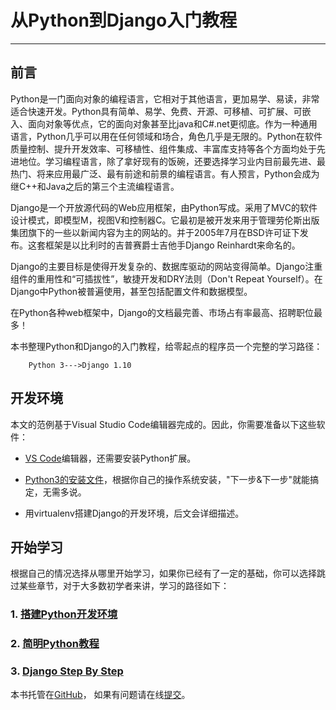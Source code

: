 # 从Python到Django入门教程
--------------------------------------------------

## 前言

​Python是一门面向对象的编程语言，它相对于其他语言，更加易学、易读，非常适合快速开发。Python具有简单、易学、免费、开源、可移植、可扩展、可嵌入、面向对象等优点，它的面向对象甚至比java和C#.net更彻底。作为一种通用语言，Python几乎可以用在任何领域和场合，角色几乎是无限的。Python在软件质量控制、提升开发效率、可移植性、组件集成、丰富库支持等各个方面均处于先进地位。学习编程语言，除了拿好现有的饭碗，还要选择学习业内目前最先进、最热门、将来应用最广泛、最有前途和前景的编程语言。有人预言，Python会成为继C++和Java之后的第三个主流编程语言。

Django是一个开放源代码的Web应用框架，由Python写成。采用了MVC的软件设计模式，即模型M，视图V和控制器C。它最初是被开发来用于管理劳伦斯出版集团旗下的一些以新闻内容为主的网站的。并于2005年7月在BSD许可证下发布。这套框架是以比利时的吉普赛爵士吉他手Django Reinhardt来命名的。

Django的主要目标是使得开发复杂的、数据库驱动的网站变得简单。Django注重组件的重用性和“可插拔性”，敏捷开发和DRY法则（Don't Repeat Yourself）。在Django中Python被普遍使用，甚至包括配置文件和数据模型。

在Python各种web框架中，Django的文档最完善、市场占有率最高、招聘职位最多！


本书整理Python和Django的入门教程，给零起点的程序员一个完整的学习路径：

```
  	Python 3--->Django 1.10
```

## 开发环境

本文的范例基于Visual Studio Code编辑器完成的。因此，你需要准备以下这些软件：

* [VS Code](https://code.visualstudio.com/)编辑器，还需要安装Python扩展。

* [Python3的安装文件](https://www.python.org/downloads/)，根据你自己的操作系统安装，"下一步&下一步"就能搞定，无需多说。

* 用virtualenv搭建Django的开发环境，后文会详细描述。

## 开始学习

根据自己的情况选择从哪里开始学习，如果你已经有了一定的基础，你可以选择跳过某些章节，对于大多数初学者来讲，学习的路径如下：

### 1. [搭建Python开发环境](https://borisliu.gitbooks.io/from-python-to-django/content/introduction/)
### 2. [简明Python教程](https://borisliu.gitbooks.io/from-python-to-django/content/a-byte-of-python3/)
### 3. [Django Step By Step](https://borisliu.gitbooks.io/from-python-to-django/content/django-step-by-step/)

本书托管在[GitHub](https://github.com/borisliu/from-python-to-django)，
如果有问题请在线[提交](https://github.com/borisliu/from-python-to-django/issues)。

